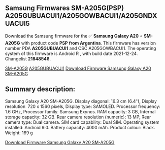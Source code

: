 <h2>Samsung Firmwares SM-A205G(PSP) A205GUBUACUI1/A205GOWBACUI1/A205GNDXUACUI5</h2>
Download the Samsung firmware for the ✅ <strong>Samsung Galaxy A20 </strong> ⭐ <strong>SM-A205G</strong> with product code <strong>PSP</strong> <strong> from Argentina</strong>. This firmware has version number PDA <strong>A205GUBUACUI1</strong> and CSC A205GOWBACUI1. The operating system of this firmware is Android R , with build date 2021-12-24. Changelist <strong>21848546</strong>.

[SM-A205G](https://samfirm.shop/samsung/model/SM-A205G)
[A205GUBUACUI1](https://samfirm.shop/samsung/pda/A205GUBUACUI1)
[Download Firmware Samsung Galaxy A20 SM-A205G](https://samfirm.shop/samsung/firmware/485174)
<h2>Summary description:</h2>
<p>Samsung Galaxy A20 SM-A205G. Display diagonal: 16.3 cm (6.4"), Display resolution: 720 x 1560 pixels, Display type: SAMOLED. Processor frequency: 1.6 GHz, Processor family: Samsung Exynos. RAM capacity: 3 GB, Internal storage capacity: 32 GB. Rear camera resolution (numeric): 13 MP, Rear camera type: Dual camera. SIM card capability: Dual SIM. Operating system installed: Android 9.0. Battery capacity: 4000 mAh. Product colour: Black. Weight: 169 g</p>


[Download Firmware Samsung Galaxy A20 SM-A205G](https://samfirm.shop/samsung/firmware/485174)
